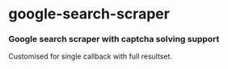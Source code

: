 google-search-scraper
=============
### Google search scraper with captcha solving support

Customised for single callback with full resultset.


